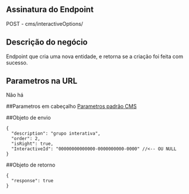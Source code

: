 ## Assinatura do Endpoint

POST - cms/interactiveOptions/

## Descrição do negócio
Endpoint que cria uma nova entidade, e retorna se a criação foi feita com sucesso.

## Parametros na URL
Não há

##Parametros em cabeçalho
[Parametros padrão CMS](/API-\(Endpoints\)/Parametros-padrão-CMS)

##Objeto de envio
```
{
  "description": "grupo interativa",
  "order": 2,
  "isRight": true,
  "InteractiveId": "00000000000000-0000000000-0000" //<-- OU NULL
}
```

##Objeto de retorno

```
{
  "response": true
}
```
